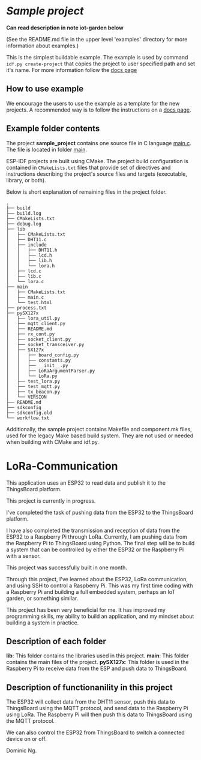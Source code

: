 # _Sample project_

**Can read description in note iot-garden below**

(See the README.md file in the upper level 'examples' directory for more information about examples.)

This is the simplest buildable example. The example is used by command `idf.py create-project`
that copies the project to user specified path and set it's name. For more information follow the [docs page](https://docs.espressif.com/projects/esp-idf/en/latest/api-guides/build-system.html#start-a-new-project)



## How to use example
We encourage the users to use the example as a template for the new projects.
A recommended way is to follow the instructions on a [docs page](https://docs.espressif.com/projects/esp-idf/en/latest/api-guides/build-system.html#start-a-new-project).

## Example folder contents

The project **sample_project** contains one source file in C language [main.c](main/main.c). The file is located in folder [main](main).

ESP-IDF projects are built using CMake. The project build configuration is contained in `CMakeLists.txt`
files that provide set of directives and instructions describing the project's source files and targets
(executable, library, or both). 

Below is short explanation of remaining files in the project folder.

```
.
├── build
├── build.log
├── CMakeLists.txt
├── debug.log
├── lib
│   ├── CMakeLists.txt
│   ├── DHT11.c
│   ├── include
│   │   ├── DHT11.h
│   │   ├── lcd.h
│   │   ├── lib.h
│   │   └── lora.h
│   ├── lcd.c
│   ├── lib.c
│   └── lora.c
├── main
│   ├── CMakeLists.txt
│   ├── main.c
│   └── test.html
├── process.txt
├── pySX127x
│   ├── lora_util.py
│   ├── mqtt_client.py
│   ├── README.md
│   ├── rx_cont.py
│   ├── socket_client.py
│   ├── socket_transceiver.py
│   ├── SX127x
│   │   ├── board_config.py
│   │   ├── constants.py
│   │   ├── __init__.py
│   │   ├── LoRaArgumentParser.py
│   │   └── LoRa.py
│   ├── test_lora.py
│   ├── test_mqtt.py
│   ├── tx_beacon.py
│   └── VERSION
├── README.md
├── sdkconfig
├── sdkconfig.old
└── workflow.txt                
```
Additionally, the sample project contains Makefile and component.mk files, used for the legacy Make based build system. 
They are not used or needed when building with CMake and idf.py.

# LoRa-Communication

This application uses an ESP32 to read data and publish it to the ThingsBoard platform.

This project is currently in progress.

I've completed the task of pushing data from the ESP32 to the ThingsBoard platform.

I have also completed the transmission and reception of data from the ESP32 to a Raspberry Pi through LoRa. Currently, I am pushing data from the Raspberry Pi to ThingsBoard using Python. The final step will be to build a system that can be controlled by either the ESP32 or the Raspberry Pi with a sensor.

This project was successfully built in one month.

Through this project, I've learned about the ESP32, LoRa communication, and using SSH to control a Raspberry Pi. This was my first time coding with a Raspberry Pi and building a full embedded system, perhaps an IoT garden, or something similar.

This project has been very beneficial for me. It has improved my programming skills, my ability to build an application, and my mindset about building a system in practice.


## Description of each folder

**lib**: This folder contains the libraries used in this project.
**main**: This folder contains the main files of the project.
**pySX127x**: This folder is used in the Raspberry Pi to receive data from the ESP and push data to ThingsBoard.

## Description of functionanility in this project

The ESP32 will collect data from the DHT11 sensor, push this data to ThingsBoard using the MQTT protocol, and send data to the Raspberry Pi using LoRa. The Raspberry Pi will then push this data to ThingsBoard using the MQTT protocol.

We can also control the ESP32 from ThingsBoard to switch a connected device on or off.

Dominic Ng.